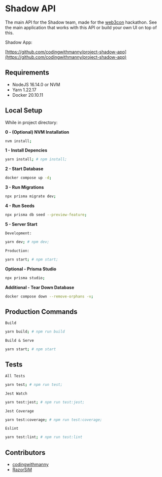 # Shadow API

The main API for the Shadow team, made for the
[web3con](https://www.web3con.dev) hackathon. See the main application that
works with this API or build your own UI on top of this.

Shadow App:

[https://github.com/codingwithmanny/project-shadow-app](https://github.com/codingwithmanny/project-shadow-app)

## Requirements

- NodeJS 16.14.0 or NVM
- Yarn 1.22.17
- Docker 20.10.11

## Local Setup

While in project directory:

**0 - (Optional) NVM Installation**

```bash
nvm install;
```

**1 - Install Depencies**

```bash
yarn install; # npm install;
```

**2 - Start Database**

```bash
docker compose up -d;
```

**3 - Run Migrations**

```bash
npx prisma migrate dev;
```

**4 - Run Seeds**

```bash
npx prisma db seed --preview-feature;
```

**5 - Server Start**

`Development:`

```bash
yarn dev; # npm dev;
```

`Production:`

```bash
yarn start; # npm start;
```

**Optional - Prisma Studio**

```bash
npx prisma studio;
```

**Additional - Tear Down Database**

```bash
docker compose down --remove-orphans -v;
```

## Production Commands

`Build`

```bash
yarn build; # npm run build
```

`Build & Serve`

```bash
yarn start; # npm start
```

## Tests

`All Tests`

```bash
yarn test; # npm run test;
```

`Jest Watch`

```bash
yarn test:jest; # npm run test:jest;
```

`Jest Coverage`

```bash
yarn test:coverage; # npm run test:coverage;
```

`Eslint`

```bash
yarn test:lint; # npm run test:lint
```

## Contributors

- [codingwithmanny](https://github.com/codingwithmanny)
- [RazorSiM](https://github.com/RazorSiM)
